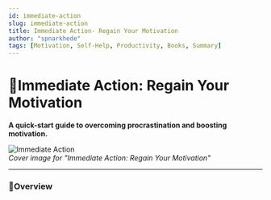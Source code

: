 ```yaml
---
id: immediate-action
slug: immediate-action
title: Immediate Action- Regain Your Motivation
author: "spnarkhede"
tags: [Motivation, Self-Help, Productivity, Books, Summary]
---
```


# 📒Immediate Action: Regain Your Motivation

**A quick-start guide to overcoming procrastination and boosting motivation.**

![Immediate Action](/books/covers/immediateaction.jpg)  
*Cover image for "Immediate Action: Regain Your Motivation"*

---

### 📖Overview
